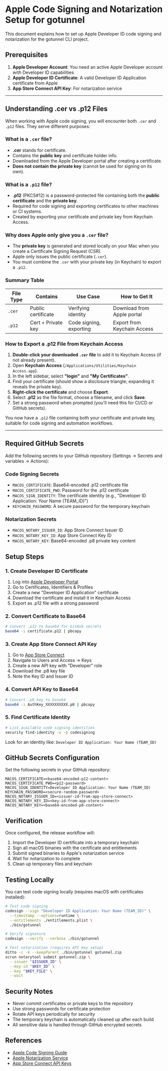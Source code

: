 # Apple Code Signing and Notarization Setup for gotunnel

This document explains how to set up Apple Developer ID code signing and notarization for the gotunnel CLI project.

## Prerequisites

1. **Apple Developer Account**: You need an active Apple Developer account with Developer ID capabilities
2. **Apple Developer ID Certificate**: A valid Developer ID Application certificate from Apple
3. **App Store Connect API Key**: For notarization service

---

## Understanding .cer vs .p12 Files

When working with Apple code signing, you will encounter both `.cer` and `.p12` files. They serve different purposes:

### What is a `.cer` file?
- **.cer** stands for certificate.
- Contains the **public key** and certificate holder info.
- Downloaded from the Apple Developer portal after creating a certificate.
- **Does not contain the private key** (cannot be used for signing on its own).

### What is a `.p12` file?
- **.p12** (PKCS#12) is a password-protected file containing both the **public certificate** and the **private key**.
- Required for code signing and exporting certificates to other machines or CI systems.
- Created by exporting your certificate and private key from Keychain Access.

### Why does Apple only give you a `.cer` file?
- The **private key** is generated and stored locally on your Mac when you create a Certificate Signing Request (CSR).
- Apple only issues the public certificate (`.cer`).
- You must combine the `.cer` with your private key (in Keychain) to export a `.p12`.

### Summary Table

| File Type | Contains           | Use Case                | How to Get It                |
|-----------|--------------------|-------------------------|------------------------------|
| `.cer`    | Public certificate | Verifying identity      | Download from Apple portal   |
| `.p12`    | Cert + Private key | Code signing, exporting | Export from Keychain Access  |

### How to Export a .p12 File from Keychain Access

1. **Double-click your downloaded `.cer` file** to add it to Keychain Access (if not already present).
2. Open **Keychain Access** (`/Applications/Utilities/Keychain Access.app`).
3. In the left sidebar, select **"login"** and **"My Certificates"**.
4. Find your certificate (should show a disclosure triangle; expanding it reveals the private key).
5. **Right-click the certificate** and choose **Export**.
6. Select **.p12** as the file format, choose a filename, and click **Save**.
7. Set a strong password when prompted (you'll need this for CI/CD or GitHub secrets).

You now have a `.p12` file containing both your certificate and private key, suitable for code signing and automation workflows.

---

## Required GitHub Secrets

Add the following secrets to your GitHub repository (Settings → Secrets and variables → Actions):

### Code Signing Secrets

- `MACOS_CERTIFICATE`: Base64-encoded .p12 certificate file
- `MACOS_CERTIFICATE_PWD`: Password for the .p12 certificate
- `MACOS_SIGN_IDENTITY`: The certificate identity (e.g., "Developer ID Application: Your Name (TEAM_ID)")
- `KEYCHAIN_PASSWORD`: A secure password for the temporary keychain

### Notarization Secrets

- `MACOS_NOTARY_ISSUER_ID`: App Store Connect Issuer ID
- `MACOS_NOTARY_KEY_ID`: App Store Connect Key ID  
- `MACOS_NOTARY_KEY`: Base64-encoded .p8 private key content

## Setup Steps

### 1. Create Developer ID Certificate

1. Log into [Apple Developer Portal](https://developer.apple.com/)
2. Go to Certificates, Identifiers & Profiles
3. Create a new "Developer ID Application" certificate
4. Download the certificate and install it in Keychain Access
5. Export as .p12 file with a strong password

### 2. Convert Certificate to Base64

```bash
# Convert .p12 to base64 for GitHub secrets
base64 -i certificate.p12 | pbcopy
```

### 3. Create App Store Connect API Key

1. Go to [App Store Connect](https://appstoreconnect.apple.com/)
2. Navigate to Users and Access → Keys
3. Create a new API key with "Developer" role
4. Download the .p8 key file
5. Note the Key ID and Issuer ID

### 4. Convert API Key to Base64

```bash
# Convert .p8 key to base64
base64 -i AuthKey_XXXXXXXXXX.p8 | pbcopy
```

### 5. Find Certificate Identity

```bash
# List available code signing identities
security find-identity -v -p codesigning
```

Look for an identity like: `Developer ID Application: Your Name (TEAM_ID)`

## GitHub Secrets Configuration

Set the following secrets in your GitHub repository:

```
MACOS_CERTIFICATE=<base64-encoded-p12-content>
MACOS_CERTIFICATE_PWD=<p12-password>
MACOS_SIGN_IDENTITY=Developer ID Application: Your Name (TEAM_ID)
KEYCHAIN_PASSWORD=<secure-random-password>
MACOS_NOTARY_ISSUER_ID=<issuer-id-from-app-store-connect>
MACOS_NOTARY_KEY_ID=<key-id-from-app-store-connect>
MACOS_NOTARY_KEY=<base64-encoded-p8-content>
```

## Verification

Once configured, the release workflow will:

1. Import the Developer ID certificate into a temporary keychain
2. Sign all macOS binaries with the certificate and entitlements
3. Submit signed binaries to Apple's notarization service
4. Wait for notarization to complete
5. Clean up temporary files and keychain

## Testing Locally

You can test code signing locally (requires macOS with certificates installed):

```bash
# Test code signing
codesign --sign "Developer ID Application: Your Name (TEAM_ID)" \
  --timestamp --options=runtime \
  --entitlements ./entitlements.plist \
  ./bin/gotunnel

# Verify signature
codesign --verify --verbose ./bin/gotunnel

# Test notarization (requires API key setup)
ditto -c -k --keepParent ./bin/gotunnel gotunnel.zip
xcrun notarytool submit gotunnel.zip \
  --issuer "$ISSUER_ID" \
  --key-id "$KEY_ID" \
  --key "$KEY_FILE" \
  --wait
```

## Security Notes

- Never commit certificates or private keys to the repository
- Use strong passwords for certificate protection
- Rotate API keys periodically for security
- The temporary keychain is automatically cleaned up after each build
- All sensitive data is handled through GitHub encrypted secrets

## References

- [Apple Code Signing Guide](https://developer.apple.com/library/archive/documentation/Security/Conceptual/CodeSigningGuide/)
- [Apple Notarization Service](https://developer.apple.com/documentation/security/notarizing_macos_software_before_distribution)
- [App Store Connect API Keys](https://developer.apple.com/documentation/appstoreconnectapi/creating_api_keys_for_app_store_connect_api)